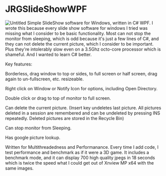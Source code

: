 # JRGSlideShowWPF
![Untitled](https://user-images.githubusercontent.com/2309574/106255569-cf647280-61df-11eb-8ade-9da6694570b9.jpg)
Simple SlideShow software for Windows, written in C# WPF.
I wrote this because every slide show software for windows I tried was missing what I consider to be basic functionality. 
Most can not stop the monitor from sleeping, which is odd because it's just a few lines of C#, and they can not delete the current picture, which
I consider to be important. Plus they're intolerably slow even on a 3.5Ghz octo-core processor which is shameful. And I wanted to learn C# better. 

Key features:

Borderless, drag window to top or sides, to full screen or half screen, drag again to un-fullscreen, etc. resizeable.

Right click on Window or Notify Icon for options, including Open Directory.

Double click or drag to top of monitor to full screen.

Can delete the current picture. (Insert key undeletes last picture. All pictures deleted in a session are remembered and can be undeleted by pressing INS repeatedly. 
Deleted pictures are stored in the Recycle Bin)

Can stop monitor from Sleeping.

Has google picture lookup.

Written for Multithreadedness and Performanance. Every time I add code, I test performance and benchmark as if it were a 3D game. 
It includes a benchmark mode, and it can display 700 high quality jpegs in 18 seconds which is twice the speed what I could get out of Xnview MP x64 with the same images.
